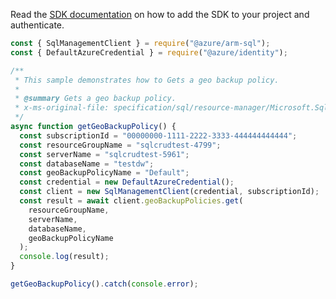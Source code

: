 Read the [SDK documentation](https://github.com/Azure/azure-sdk-for-js/blob/%40azure%2Farm-sql_9.0.1/sdk/sql/arm-sql/README.md) on how to add the SDK to your project and authenticate.

```javascript
const { SqlManagementClient } = require("@azure/arm-sql");
const { DefaultAzureCredential } = require("@azure/identity");

/**
 * This sample demonstrates how to Gets a geo backup policy.
 *
 * @summary Gets a geo backup policy.
 * x-ms-original-file: specification/sql/resource-manager/Microsoft.Sql/stable/2014-04-01/examples/GeoBackupPoliciesGet.json
 */
async function getGeoBackupPolicy() {
  const subscriptionId = "00000000-1111-2222-3333-444444444444";
  const resourceGroupName = "sqlcrudtest-4799";
  const serverName = "sqlcrudtest-5961";
  const databaseName = "testdw";
  const geoBackupPolicyName = "Default";
  const credential = new DefaultAzureCredential();
  const client = new SqlManagementClient(credential, subscriptionId);
  const result = await client.geoBackupPolicies.get(
    resourceGroupName,
    serverName,
    databaseName,
    geoBackupPolicyName
  );
  console.log(result);
}

getGeoBackupPolicy().catch(console.error);
```
